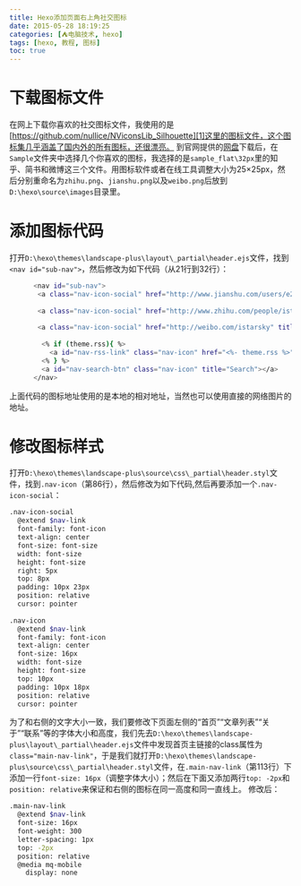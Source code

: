 ```yaml
---
title: Hexo添加页面右上角社交图标
date: 2015-05-28 18:19:25
categories: [⛺电脑技术, hexo]
tags: [hexo, 教程, 图标]
toc: true
---
```

# 下载图标文件
在网上下载你喜欢的社交图标文件，我使用的是[https://github.com/nullice/NViconsLib_Silhouette][1]这里的图标文件，这个图标集几乎涵盖了国内外的所有图标，还很漂亮。
到官网提供的[网盘][2]下载后，在`Sample`文件夹中选择几个你喜欢的图标，我选择的是`sample_flat\32px`里的知乎、简书和微博这三个文件。用图标软件或者在线工具调整大小为25×25px，然后分别重命名为`zhihu.png`、`jianshu.png`以及`weibo.png`后放到`D:\hexo\source\images`目录里。
# 添加图标代码
打开`D:\hexo\themes\landscape-plus\layout\_partial\header.ejs`文件，找到`<nav id="sub-nav">`，然后修改为如下代码（从21行到32行）：
``` bash
      <nav id="sub-nav">	   	  
       <a class="nav-icon-social" href="http://www.jianshu.com/users/e2bf41f8a517/latest_articles" title="简书" target="_blank"><img src="/images/jianshu.png"></a>
	   
	   <a class="nav-icon-social" href="http://www.zhihu.com/people/istarsky" title="知乎" target="_blank"><img src="/images/zhihu.png"></a>
	   
	   <a class="nav-icon-social" href="http://weibo.com/istarsky" title="微博" target="_blank"><img src="/images/weibo.png"></a>
	   
        <% if (theme.rss){ %>		
          <a id="nav-rss-link" class="nav-icon" href="<%- theme.rss %>" title="RSS Feed"></a>
        <% } %>
        <a id="nav-search-btn" class="nav-icon" title="Search"></a>	
      </nav>
```
上面代码的图标地址使用的是本地的相对地址，当然也可以使用直接的网络图片的地址。
<!--more-->
# 修改图标样式
打开`D:\hexo\themes\landscape-plus\source\css\_partial\header.styl`文件，找到`.nav-icon`（第86行），然后修改为如下代码,然后再要添加一个`.nav-icon-social`：
``` bash
.nav-icon-social
  @extend $nav-link
  font-family: font-icon
  text-align: center
  font-size: font-size
  width: font-size
  height: font-size
  right: 5px
  top: 8px
  padding: 10px 23px
  position: relative
  cursor: pointer
  
.nav-icon
  @extend $nav-link
  font-family: font-icon
  text-align: center
  font-size: 16px
  width: font-size
  height: font-size
  top: 10px
  padding: 10px 18px
  position: relative
  cursor: pointer
```
为了和右侧的文字大小一致，我们要修改下页面左侧的“首页”“文章列表”“关于”“联系”等的字体大小和高度，我们先去`D:\hexo\themes\landscape-plus\layout\_partial\header.ejs`文件中发现首页主链接的class属性为`class="main-nav-link"`，于是我们就打开`D:\hexo\themes\landscape-plus\source\css\_partial\header.styl`文件，在`.main-nav-link`（第113行）下添加一行`font-size: 16px`（调整字体大小）；然后在下面又添加两行`top: -2px`和`position: relative`来保证和右侧的图标在同一高度和同一直线上。
修改后：
``` bash
.main-nav-link
  @extend $nav-link
  font-size: 16px
  font-weight: 300
  letter-spacing: 1px
  top: -2px
  position: relative
  @media mq-mobile
    display: none
```



  [1]: https://github.com/nullice/NViconsLib_Silhouette
  [2]: http://pan.baidu.com/s/18jcWe